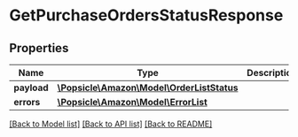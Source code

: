 # GetPurchaseOrdersStatusResponse

## Properties
Name | Type | Description | Notes
------------ | ------------- | ------------- | -------------
**payload** | [**\Popsicle\Amazon\Model\OrderListStatus**](OrderListStatus.md) |  | [optional] 
**errors** | [**\Popsicle\Amazon\Model\ErrorList**](ErrorList.md) |  | [optional] 

[[Back to Model list]](../../README.md#documentation-for-models) [[Back to API list]](../../README.md#documentation-for-api-endpoints) [[Back to README]](../../README.md)


